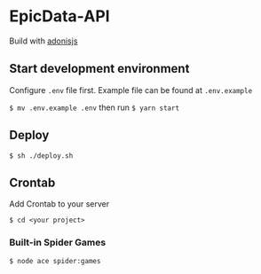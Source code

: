 # EpicData-API

Build with [adonisjs](https://preview.adonisjs.com/)

## Start development environment

Configure `.env` file first.
Example file can be found at `.env.example`
 
 `$ mv .env.example .env`
then run `$ yarn start`

## Deploy

 `$ sh ./deploy.sh`

## Crontab

Add Crontab to your server

``` shell
$ cd <your project>
```

### Built-in Spider Games

``` shell
$ node ace spider:games
```
